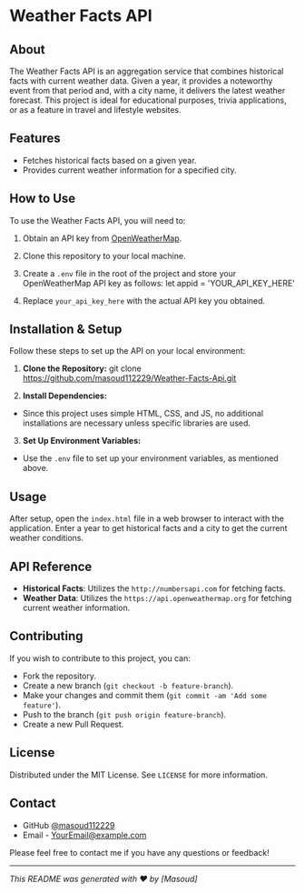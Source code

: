 # Weather Facts API

## About
The Weather Facts API is an aggregation service that combines historical facts with current weather data. Given a year, it provides a noteworthy event from that period and, with a city name, it delivers the latest weather forecast. This project is ideal for educational purposes, trivia applications, or as a feature in travel and lifestyle websites.

## Features
- Fetches historical facts based on a given year.
- Provides current weather information for a specified city.

## How to Use
To use the Weather Facts API, you will need to:

1. Obtain an API key from [OpenWeatherMap](https://openweathermap.org/).
2. Clone this repository to your local machine.
3. Create a `.env` file in the root of the project and store your OpenWeatherMap API key as follows:
let appid = 'YOUR_API_KEY_HERE'

4. Replace `your_api_key_here` with the actual API key you obtained.

## Installation & Setup
Follow these steps to set up the API on your local environment:

1. **Clone the Repository:**
git clone https://github.com/masoud112229/Weather-Facts-Api.git

2. **Install Dependencies:**
- Since this project uses simple HTML, CSS, and JS, no additional installations are necessary unless specific libraries are used.

3. **Set Up Environment Variables:**
- Use the `.env` file to set up your environment variables, as mentioned above.

## Usage
After setup, open the `index.html` file in a web browser to interact with the application. Enter a year to get historical facts and a city to get the current weather conditions.

## API Reference
- **Historical Facts**: Utilizes the `http://numbersapi.com` for fetching facts.
- **Weather Data**: Utilizes the `https://api.openweathermap.org` for fetching current weather information.

## Contributing
If you wish to contribute to this project, you can:
- Fork the repository.
- Create a new branch (`git checkout -b feature-branch`).
- Make your changes and commit them (`git commit -am 'Add some feature'`).
- Push to the branch (`git push origin feature-branch`).
- Create a new Pull Request.

## License
Distributed under the MIT License. See `LICENSE` for more information.

## Contact
- GitHub [@masoud112229](https://github.com/masoud112229)
- Email - [YourEmail@example.com](mailto:masoud.aghayan64@gmail.com)

Please feel free to contact me if you have any questions or feedback!

---
_This README was generated with ❤️ by [Masoud]_

